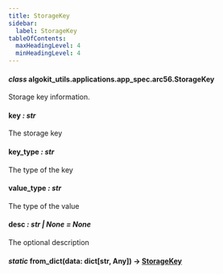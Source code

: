 ```yaml
---
title: StorageKey
sidebar:
  label: StorageKey
tableOfContents:
  maxHeadingLevel: 4
  minHeadingLevel: 4
---
```


#### _class_ algokit_utils.applications.app_spec.arc56.StorageKey

Storage key information.

#### key _: str_

The storage key

#### key_type _: str_

The type of the key

#### value_type _: str_

The type of the value

#### desc _: str | None_ _= None_

The optional description

#### _static_ from_dict(data: dict[str, Any]) → [StorageKey](#algokit_utils.applications.app_spec.arc56.StorageKey)
